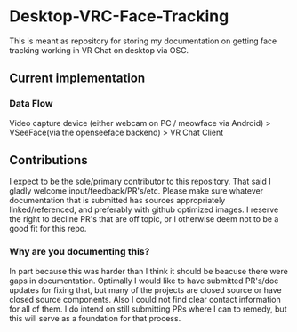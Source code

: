 # Desktop-VRC-Face-Tracking
This is meant as repository for storing my documentation on getting face tracking working in VR Chat on desktop via OSC. 

## Current implementation
### Data Flow
Video capture device (either webcam on PC / meowface via Android) > VSeeFace(via the openseeface backend) > VR Chat Client

## Contributions
I expect to be the sole/primary contributor to this repository. That said I gladly welcome input/feedback/PR's/etc. Please make sure whatever documentation that is submitted has sources appropriately linked/referenced, and preferably with github optimized images. I reserve the right to decline PR's that are off topic, or I otherwise deem not to be a good fit for this repo. 

  
### Why are you documenting this?
  In part because this was harder than I think it should be beacuse there were gaps in documentation. Optimally I would like to have submitted PR's/doc updates for fixing that, but many of the projects are closed source or have closed source components. Also I could not find clear contact information for all of them. I do intend on still submitting PRs where I can to remedy, but this will serve as a foundation for that process. 
